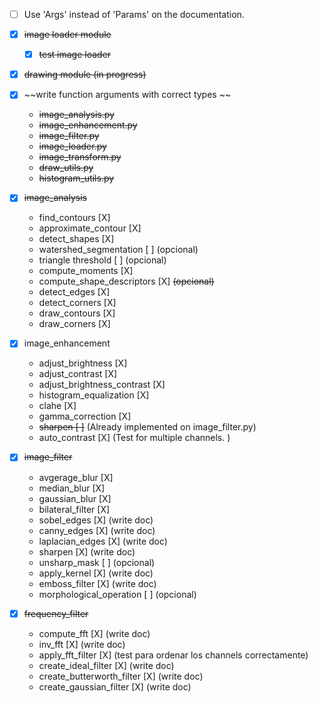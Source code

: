 - [ ] Use 'Args' instead of 'Params' on the documentation. 
- [X] ~~image loader module~~
  - [X] ~~test image loader~~

- [X] ~~drawing module (in progress)~~
- [X] ~~write function arguments with correct types ~~
    - ~~image_analysis.py~~
    - ~~image_enhancement.py~~
    - ~~image_filter.py~~
    - ~~image_loader.py~~
    - ~~image_transform.py~~
    - ~~draw_utils.py~~
    - ~~histogram_utils.py~~
- [X] ~~image_analysis~~
    - find_contours [X]
    - approximate_contour [X]
    - detect_shapes [X]
    - watershed_segmentation [ ] (opcional)
    - triangle threshold [ ] (opcional)
    - compute_moments [X]
    - compute_shape_descriptors [X] ~~(opcional)~~
    - detect_edges [X]
    - detect_corners [X]
    - draw_contours [X]
    - draw_corners [X]

- [X] image_enhancement
    - adjust_brightness [X]
    - adjust_contrast [X]
    - adjust_brightness_contrast [X]
    - histogram_equalization [X]
    - clahe [X]
    - gamma_correction [X]
    - ~~sharpen [ ]~~  (Already implemented on image_filter.py)
    - auto_contrast [X]  (Test for multiple channels. )
- [X] ~~image_filter~~
    - avgerage_blur [X]
    - median_blur [X]
    - gaussian_blur [X]
    - bilateral_filter [X]
    - sobel_edges [X] (write doc)
    - canny_edges [X] (write doc)
    - laplacian_edges [X] (write doc)
    - sharpen [X] (write doc)
    - unsharp_mask [ ] (opcional)
    - apply_kernel [X] (write doc)
    - emboss_filter [X] (write doc)
    - morphological_operation [ ]  (opcional)
- [X] ~~frequency_filter~~
    - compute_fft [X] (write doc)
    - inv_fft [X] (write doc)
    - apply_fft_filter [X] (test para ordenar los channels correctamente)
    - create_ideal_filter [X] (write doc)
    - create_butterworth_filter [X] (write doc)
    - create_gaussian_filter [X] (write doc)
